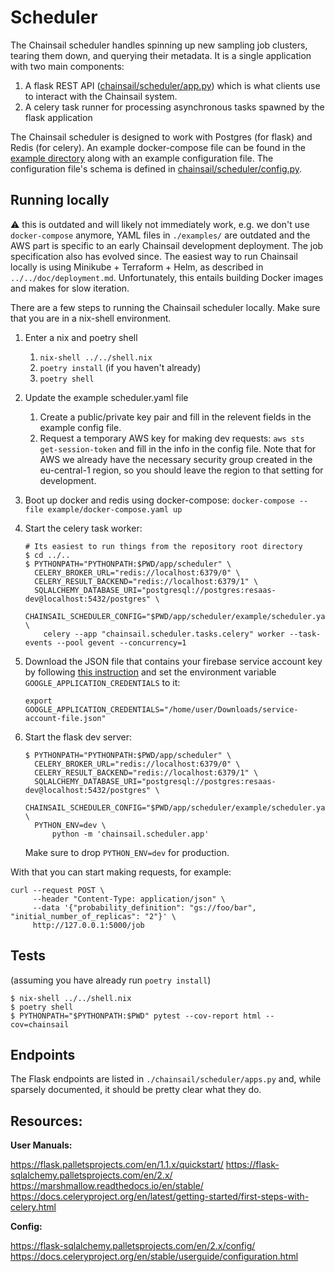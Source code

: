# Scheduler

The Chainsail scheduler handles spinning up new sampling job clusters, tearing them down, and querying their metadata.
It is a single application with two main components:

1. A flask REST API ([chainsail/scheduler/app.py](chainsail/scheduler/app.py)) which is what clients use to interact with the Chainsail system.
2. A celery task runner for processing asynchronous tasks spawned by the flask application

The Chainsail scheduler is designed to work with Postgres (for flask) and Redis (for celery). An example docker-compose file can be found in the [example directory](./example) along with
an example configuration file. The configuration file's schema is defined in [chainsail/scheduler/config.py](chainsail/scheduler/config.py).

## Running locally
:warning: this is outdated and will likely not immediately work, e.g. we don't use `docker-compose` anymore, YAML files in `./examples/` are outdated and the AWS part is specific to an early Chainsail development deployment.
The job specification also has evolved since.
The easiest way to run Chainsail locally is using Minikube + Terraform + Helm, as described in `../../doc/deployment.md`.
Unfortunately, this entails building Docker images and makes for slow iteration.

There are a few steps to running the Chainsail scheduler locally. Make sure that you
are in a nix-shell environment.

1.  Enter a nix and poetry shell
    1. `nix-shell ../../shell.nix`
    1. `poetry install` (if you haven't already)
    1. `poetry shell`
1.  Update the example scheduler.yaml file
    1. Create a public/private key pair and fill in the relevent fields in the example config file.
    1. Request a temporary AWS key for making dev requests: `aws sts get-session-token` and fill in the info in the config file. Note that for AWS
       we already have the necessary security group created in the eu-central-1 region,
       so you should leave the region to that setting for development.
1.  Boot up docker and redis using docker-compose: `docker-compose --file example/docker-compose.yaml up`
1.  Start the celery task worker:

    ```shell
    # Its easiest to run things from the repository root directory
    $ cd ../..
    $ PYTHONPATH="PYTHONPATH:$PWD/app/scheduler" \
      CELERY_BROKER_URL="redis://localhost:6379/0" \
      CELERY_RESULT_BACKEND="redis://localhost:6379/1" \
      SQLALCHEMY_DATABASE_URI="postgresql://postgres:resaas-dev@localhost:5432/postgres" \
      CHAINSAIL_SCHEDULER_CONFIG="$PWD/app/scheduler/example/scheduler.yaml" \
        celery --app "chainsail.scheduler.tasks.celery" worker --task-events --pool gevent --concurrency=1
    ```

1.  Download the JSON file that contains your firebase service account key by following [this instruction](https://firebase.google.com/docs/admin/setup/#initialize-sdk) and set the environment variable `GOOGLE_APPLICATION_CREDENTIALS` to it:

    ```shell
    export GOOGLE_APPLICATION_CREDENTIALS="/home/user/Downloads/service-account-file.json"
    ```

1.  Start the flask dev server:

    ```shell
    $ PYTHONPATH="PYTHONPATH:$PWD/app/scheduler" \
      CELERY_BROKER_URL="redis://localhost:6379/0" \
      CELERY_RESULT_BACKEND="redis://localhost:6379/1" \
      SQLALCHEMY_DATABASE_URI="postgresql://postgres:resaas-dev@localhost:5432/postgres" \
      CHAINSAIL_SCHEDULER_CONFIG="$PWD/app/scheduler/example/scheduler.yaml" \
      PYTHON_ENV=dev \
          python -m 'chainsail.scheduler.app'
    ```

    Make sure to drop `PYTHON_ENV=dev` for production.

With that you can start making requests, for example:

```shell
curl --request POST \
     --header "Content-Type: application/json" \
     --data '{"probability_definition": "gs://foo/bar", "initial_number_of_replicas": "2"}' \
     http://127.0.0.1:5000/job
```

## Tests

(assuming you have already run `poetry install`)

```shell
$ nix-shell ../../shell.nix
$ poetry shell
$ PYTHONPATH="$PYTHONPATH:$PWD" pytest --cov-report html --cov=chainsail
```

## Endpoints

The Flask endpoints are listed in `./chainsail/scheduler/apps.py` and, while sparsely documented, it should be pretty clear what they do.

## Resources:

**User Manuals:**

https://flask.palletsprojects.com/en/1.1.x/quickstart/
https://flask-sqlalchemy.palletsprojects.com/en/2.x/
https://marshmallow.readthedocs.io/en/stable/
https://docs.celeryproject.org/en/latest/getting-started/first-steps-with-celery.html

**Config:**

https://flask-sqlalchemy.palletsprojects.com/en/2.x/config/
https://docs.celeryproject.org/en/stable/userguide/configuration.html
